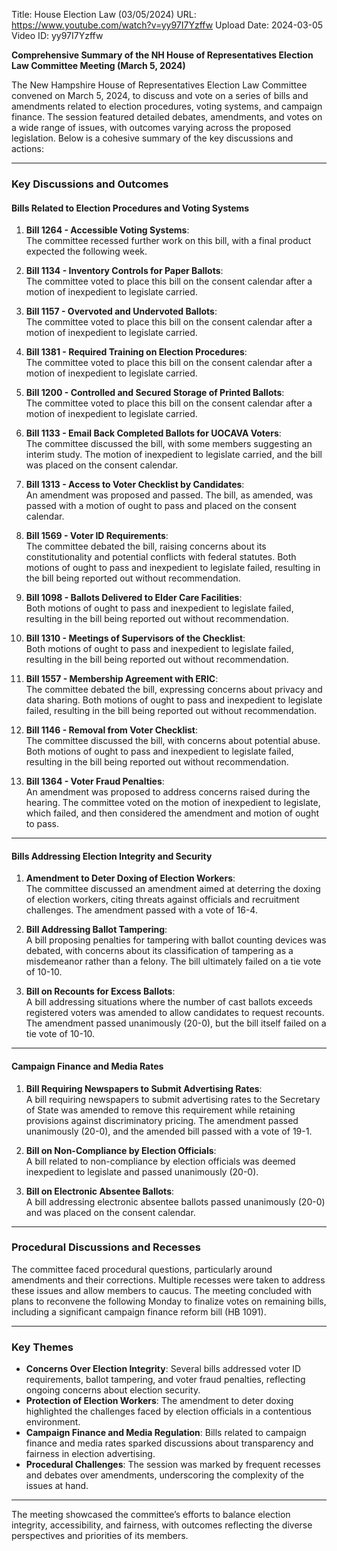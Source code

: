 Title: House Election Law (03/05/2024)
URL: https://www.youtube.com/watch?v=yy97I7Yzffw
Upload Date: 2024-03-05
Video ID: yy97I7Yzffw

**Comprehensive Summary of the NH House of Representatives Election Law Committee Meeting (March 5, 2024)**

The New Hampshire House of Representatives Election Law Committee convened on March 5, 2024, to discuss and vote on a series of bills and amendments related to election procedures, voting systems, and campaign finance. The session featured detailed debates, amendments, and votes on a wide range of issues, with outcomes varying across the proposed legislation. Below is a cohesive summary of the key discussions and actions:

---

### **Key Discussions and Outcomes**

#### **Bills Related to Election Procedures and Voting Systems**
1. **Bill 1264 - Accessible Voting Systems**:  
   The committee recessed further work on this bill, with a final product expected the following week.

2. **Bill 1134 - Inventory Controls for Paper Ballots**:  
   The committee voted to place this bill on the consent calendar after a motion of inexpedient to legislate carried.

3. **Bill 1157 - Overvoted and Undervoted Ballots**:  
   The committee voted to place this bill on the consent calendar after a motion of inexpedient to legislate carried.

4. **Bill 1381 - Required Training on Election Procedures**:  
   The committee voted to place this bill on the consent calendar after a motion of inexpedient to legislate carried.

5. **Bill 1200 - Controlled and Secured Storage of Printed Ballots**:  
   The committee voted to place this bill on the consent calendar after a motion of inexpedient to legislate carried.

6. **Bill 1133 - Email Back Completed Ballots for UOCAVA Voters**:  
   The committee discussed the bill, with some members suggesting an interim study. The motion of inexpedient to legislate carried, and the bill was placed on the consent calendar.

7. **Bill 1313 - Access to Voter Checklist by Candidates**:  
   An amendment was proposed and passed. The bill, as amended, was passed with a motion of ought to pass and placed on the consent calendar.

8. **Bill 1569 - Voter ID Requirements**:  
   The committee debated the bill, raising concerns about its constitutionality and potential conflicts with federal statutes. Both motions of ought to pass and inexpedient to legislate failed, resulting in the bill being reported out without recommendation.

9. **Bill 1098 - Ballots Delivered to Elder Care Facilities**:  
   Both motions of ought to pass and inexpedient to legislate failed, resulting in the bill being reported out without recommendation.

10. **Bill 1310 - Meetings of Supervisors of the Checklist**:  
   Both motions of ought to pass and inexpedient to legislate failed, resulting in the bill being reported out without recommendation.

11. **Bill 1557 - Membership Agreement with ERIC**:  
   The committee debated the bill, expressing concerns about privacy and data sharing. Both motions of ought to pass and inexpedient to legislate failed, resulting in the bill being reported out without recommendation.

12. **Bill 1146 - Removal from Voter Checklist**:  
   The committee discussed the bill, with concerns about potential abuse. Both motions of ought to pass and inexpedient to legislate failed, resulting in the bill being reported out without recommendation.

13. **Bill 1364 - Voter Fraud Penalties**:  
   An amendment was proposed to address concerns raised during the hearing. The committee voted on the motion of inexpedient to legislate, which failed, and then considered the amendment and motion of ought to pass.

---

#### **Bills Addressing Election Integrity and Security**
1. **Amendment to Deter Doxing of Election Workers**:  
   The committee discussed an amendment aimed at deterring the doxing of election workers, citing threats against officials and recruitment challenges. The amendment passed with a vote of 16-4.

2. **Bill Addressing Ballot Tampering**:  
   A bill proposing penalties for tampering with ballot counting devices was debated, with concerns about its classification of tampering as a misdemeanor rather than a felony. The bill ultimately failed on a tie vote of 10-10.

3. **Bill on Recounts for Excess Ballots**:  
   A bill addressing situations where the number of cast ballots exceeds registered voters was amended to allow candidates to request recounts. The amendment passed unanimously (20-0), but the bill itself failed on a tie vote of 10-10.

---

#### **Campaign Finance and Media Rates**
1. **Bill Requiring Newspapers to Submit Advertising Rates**:  
   A bill requiring newspapers to submit advertising rates to the Secretary of State was amended to remove this requirement while retaining provisions against discriminatory pricing. The amendment passed unanimously (20-0), and the amended bill passed with a vote of 19-1.

2. **Bill on Non-Compliance by Election Officials**:  
   A bill related to non-compliance by election officials was deemed inexpedient to legislate and passed unanimously (20-0).

3. **Bill on Electronic Absentee Ballots**:  
   A bill addressing electronic absentee ballots passed unanimously (20-0) and was placed on the consent calendar.

---

### **Procedural Discussions and Recesses**
The committee faced procedural questions, particularly around amendments and their corrections. Multiple recesses were taken to address these issues and allow members to caucus. The meeting concluded with plans to reconvene the following Monday to finalize votes on remaining bills, including a significant campaign finance reform bill (HB 1091).

---

### **Key Themes**
- **Concerns Over Election Integrity**: Several bills addressed voter ID requirements, ballot tampering, and voter fraud penalties, reflecting ongoing concerns about election security.
- **Protection of Election Workers**: The amendment to deter doxing highlighted the challenges faced by election officials in a contentious environment.
- **Campaign Finance and Media Regulation**: Bills related to campaign finance and media rates sparked discussions about transparency and fairness in election advertising.
- **Procedural Challenges**: The session was marked by frequent recesses and debates over amendments, underscoring the complexity of the issues at hand.

---

The meeting showcased the committee’s efforts to balance election integrity, accessibility, and fairness, with outcomes reflecting the diverse perspectives and priorities of its members.